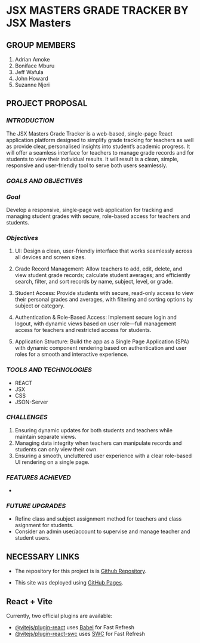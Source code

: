 # **JSX MASTERS GRADE TRACKER BY JSX Masters**

## **GROUP MEMBERS**
1. Adrian Amoke
2. Boniface Mburu
3. Jeff Wafula
4. John Howard
5. Suzanne Njeri

## **PROJECT PROPOSAL**
### ***INTRODUCTION***
The JSX Masters Grade Tracker is a web-based, single-page React application platform designed to
simplify grade tracking for teachers as well as provide clear, personalised insights into student’s
academic progress. It will offer a seamless interface for teachers to manage grade records and for
students to view their individual results. It will result is a clean, simple, responsive and user-friendly
tool to serve both users seamlessly.

### ***GOALS AND OBJECTIVES***
### *Goal*
Develop a responsive, single-page web application for tracking and managing student grades with secure, role-based access for teachers and students.

### *Objectives*
1. UI: Design a clean, user-friendly interface that works seamlessly across all devices and screen sizes.

2. Grade Record Management: Allow teachers to add, edit, delete, and view student grade records; calculate student averages; and efficiently search, filter, and sort records by name, subject, level, or grade.

3. Student Access: Provide students with secure, read-only access to view their personal grades and averages, with filtering and sorting options by subject or category.

4. Authentication & Role-Based Access: Implement secure login and logout, with dynamic views based on user role—full management access for teachers and restricted access for students.

5. Application Structure: Build the app as a Single Page Application (SPA) with dynamic component rendering based on authentication and user roles for a smooth and interactive experience.

### ***TOOLS AND TECHNOLOGIES***
+ REACT
+ JSX
+ CSS
+ JSON-Server

### ***CHALLENGES***
1. Ensuring dynamic updates for both students and teachers while maintain separate views.
2. Managing data integrity when teachers can manipulate records and students can only view
their own.
3. Ensuring a smooth, uncluttered user experience with a clear role-based UI rendering on a
single page.

### ***FEATURES ACHIEVED***
- 

### ***FUTURE UPGRADES***
- Refine class and subject assignment method for teachers and class asignment for students.
- Consider an admin user/account to supervise and manage teacher and student users.

## **NECESSARY LINKS**
- The repository for this project is is [Github Repository](https://).

- This site was deployed using [GitHub Pages](https://).

## React + Vite

Currently, two official plugins are available:

- [@vitejs/plugin-react](https://github.com/vitejs/vite-plugin-react/blob/main/packages/plugin-react) uses [Babel](https://babeljs.io/) for Fast Refresh
- [@vitejs/plugin-react-swc](https://github.com/vitejs/vite-plugin-react/blob/main/packages/plugin-react-swc) uses [SWC](https://swc.rs/) for Fast Refresh

